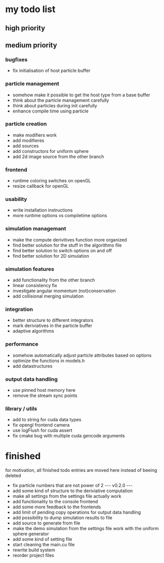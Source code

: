 # my todo list

## high priority

## medium priority

### bugfixes
- fix initialisation of host particle buffer

### particle management
- somehow make it possible to get the host type from a base buffer
- think about the particle management carefully
- think about particles during init carefully
- enhance compile time using particle

### particle creation
- make modifiers work
- add modifieres
- add sources
- add constructors for uniform sphere
- add 2d image source from the other branch

### frontend
- runtime coloring switches on openGL
- resize callback for openGL

### usability
- write installation instructions
- more runtime options vs compiletime options

### simulation managemant
- make the compute derivitives function more organized
- find better solution for the stuff in the algorithms file
- find better solution to switch options on and off
- find better solution for 2D simulation

### simulation features
- add functionality from the other branch
- linear consistency fix
- investigate angular momentum (not)conservation
- add collisional merging simulation

### integration
- better structure to different integrators
- mark deriviatives in the particle buffer
- adaptive algorithms

### performance
- somehow automatically adjust particle attributes based on options
- optimize the functions in models.h
- add datastructures

### output data handling
- use pinned host memory here
- remove the stream sync points

### library / utils
- add to string for cuda data types
- fix opengl frontend camera
- use logFlush for cuda assert
- fix cmake bug with multiple cuda gencode arguments

# finished
for motivation, all finished todo entries are moved here instead of beeing deleted


- fix particle numbers that are not power of 2
--- v0.2.0 ---
- add some kind of structure to the deriviative computation
- make all settings from the settings file actually work
- add functionality to the console frontend
- add some more feedback to the frontends
- add limit of pending copy operations for output data handling
- add possibility to dump simulation results to file
- add source to generate from file
- make the demo simulation from the settings file work with the uniform sphere generator
- add some kind of setting file
- start cleaning the main.cu file
- rewrite build system
- reorder project files
